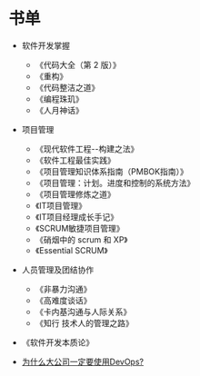 # 书单




- 软件开发掌握
    - 《代码大全（第 2 版）》
    - 《重构》
    - 《代码整洁之道》
    - 《编程珠玑》
    - 《人月神话》
- 项目管理
    - 《现代软件工程--构建之法》
    - 《软件工程最佳实践》
    - 《项目管理知识体系指南（PMBOK指南）》
    - 《项目管理：计划。进度和控制的系统方法》
    - 《项目管理修炼之道》
    - 《IT项目管理》
    - 《IT项目经理成长手记》
    - 《SCRUM敏捷项目管理》
    - 《硝烟中的 scrum 和 XP》
    - 《Essential SCRUM》
- 人员管理及团结协作
    - 《非暴力沟通》
    - 《高难度谈话》
    - 《卡内基沟通与人际关系》
    - 《知行 技术人的管理之路》

- 《软件开发本质论》



- [为什么大公司一定要使用DevOps?](http://mp.weixin.qq.com/s?__biz=MzU0OTE4MzYzMw==&mid=2247485224&idx=1&sn=09a25a7a51e2ec3191ac5e886ee5012d&chksm=fbb28ed6ccc507c0100d41ef479a85b9da5a088345e3ad24c4812b4430dea7356600b337598f&mpshare=1&scene=1&srcid=0826aq2ojjGNKP7lwrDQFWTF#rd)
